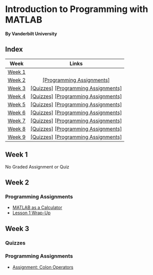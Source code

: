 # Introduction to Programming with MATLAB
__By Vanderbilt University__

## Index
| Week | Links | 
|:----:|:-----:|
| [Week 1](#week-1) | |
| [Week 2](#week-2) | [[Programming Assignments]](#programming-assignments) |
| [Week 3](#week-3) | [[Quizzes]](#quizzes-2)    [[Programming Assignments]](#programming-assignments-2) |
| [Week 4](#week-4) | [[Quizzes]](#quizzes-3)    [[Programming Assignments]](#programming-assignments-3) |
| [Week 5](#week-5) | [[Quizzes]](#quizzes-4)    [[Programming Assignments]](#programming-assignments-4) |
| [Week 6](#week-6) | [[Quizzes]](#quizzes-5)    [[Programming Assignments]](#programming-assignments-5) |
| [Week 7](#week-7) | [[Quizzes]](#quizzes-6)    [[Programming Assignments]](#programming-assignments-6) |
| [Week 8](#week-8) | [[Quizzes]](#quizzes-7)    [[Programming Assignments]](#programming-assignments-7) |
| [Week 9](#week-9) | [[Quizzes]](#quizzes-8)    [[Programming Assignments]](#programming-assignments-8) |


## Week 1
No Graded Assignment or Quiz

## Week 2
### Programming Assignments
- [MATLAB as a Calculator](week-2/program1.m)
- [Lesson 1 Wrap-Up](week-2/lesson_1_wrap_up.m)

## Week 3
### Quizzes

### Programming Assignments
- [Assignment: Colon Operators](week-3/colon_operators.m)
